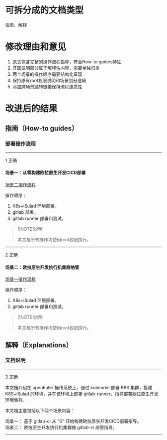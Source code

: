 # 可拆分成的文档类型

指南、解释

# 修改理由和意见

1. 原文包含完整的操作流程指导，符合How-to guides特征
2. 开篇说明部分属于解释性内容，需要单独归类
3. 两个场景的操作顺序需要结构化呈现
4. 保持原有root权限说明和场景划分逻辑
5. 添加跨场景跳转链接保持流程连贯性

# 改进后的结果

## 指南（How-to guides）

### 部署操作流程
------------------------------------------------------------------------------------------------------------------------------------
1 正确
#### 场景一：从零构建欧拉原生开发CICD部署
[场景二操作流程](#场景二-欧拉原生开发执行机集群纳管)

操作顺序：
1. K8s+iSulad 环境部署。
2. gitlab 部署。   
3. gitlab runner 部署和测试。

> [!NOTE]说明
>
> 本文档所有操作均使用root权限执行。
------------------------------------------------------------------------------------------------------------------------------------
2 正确
#### 场景二：欧拉原生开发执行机集群纳管
[场景一操作流程](#场景一：从零构建欧拉原生开发cicd部署)

操作顺序：
1. K8s+iSulad 环境部署。   
2. gitlab runner 部署和测试。  

> [!NOTE]说明
>
> 本文档所有操作均使用root权限执行。

## 解释（Explanations）

### 文档说明
------------------------------------------------------------------------------------------------------------------------------------
3 正确

本文档介绍在 openEuler 操作系统上，通过 kubeadm 部署 K8S 集群，搭建 K8S+iSulad 的环境，并在该环境上部署 gitlab-runner，指导部署欧拉原生开发环境集群。

本文档主要包括以下两个场景内容：

场景一： 基于 gitlab-ci 从 "0" 开始构建欧拉原生开发CICD部署指导。   
场景二： 欧拉原生开发执行机集群被 gitlab-ci 纳管指导。

------------------------------------------------------------------------------------------------------------------------------------